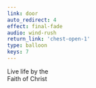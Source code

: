 ```yaml
---
link: door
auto_redirect: 4
effect: final-fade
audio: wind-rush
return_link: 'chest-open-1'
type: balloon
keys: 7
---
```

Live life by the<br>
Faith of Christ
